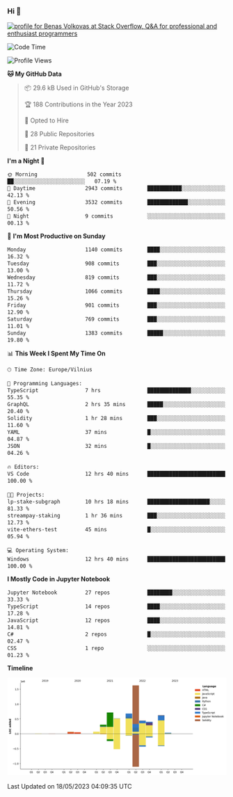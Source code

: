 ### Hi 👋
<a href="https://stackoverflow.com/users/14954249/benas-volkovas"><img src="https://stackoverflow.com/users/flair/14954249.png?theme=dark" width="208" height="58" alt="profile for Benas Volkovas at Stack Overflow, Q&amp;A for professional and enthusiast programmers" title="profile for Benas Volkovas at Stack Overflow, Q&amp;A for professional and enthusiast programmers"></a>

<!--START_SECTION:waka-->
![Code Time](http://img.shields.io/badge/Code%20Time-1%2C456%20hrs%203%20mins-blue)

![Profile Views](http://img.shields.io/badge/Profile%20Views-0-blue)

**🐱 My GitHub Data** 

> 📦 29.6 kB Used in GitHub's Storage 
 > 
> 🏆 188 Contributions in the Year 2023
 > 
> 💼 Opted to Hire
 > 
> 📜 28 Public Repositories 
 > 
> 🔑 21 Private Repositories 
 > 
**I'm a Night 🦉** 

```text
🌞 Morning                502 commits         ██░░░░░░░░░░░░░░░░░░░░░░░   07.19 % 
🌆 Daytime                2943 commits        ███████████░░░░░░░░░░░░░░   42.13 % 
🌃 Evening                3532 commits        █████████████░░░░░░░░░░░░   50.56 % 
🌙 Night                  9 commits           ░░░░░░░░░░░░░░░░░░░░░░░░░   00.13 % 
```
📅 **I'm Most Productive on Sunday** 

```text
Monday                   1140 commits        ████░░░░░░░░░░░░░░░░░░░░░   16.32 % 
Tuesday                  908 commits         ███░░░░░░░░░░░░░░░░░░░░░░   13.00 % 
Wednesday                819 commits         ███░░░░░░░░░░░░░░░░░░░░░░   11.72 % 
Thursday                 1066 commits        ████░░░░░░░░░░░░░░░░░░░░░   15.26 % 
Friday                   901 commits         ███░░░░░░░░░░░░░░░░░░░░░░   12.90 % 
Saturday                 769 commits         ███░░░░░░░░░░░░░░░░░░░░░░   11.01 % 
Sunday                   1383 commits        █████░░░░░░░░░░░░░░░░░░░░   19.80 % 
```


📊 **This Week I Spent My Time On** 

```text
🕑︎ Time Zone: Europe/Vilnius

💬 Programming Languages: 
TypeScript               7 hrs               ██████████████░░░░░░░░░░░   55.35 % 
GraphQL                  2 hrs 35 mins       █████░░░░░░░░░░░░░░░░░░░░   20.40 % 
Solidity                 1 hr 28 mins        ███░░░░░░░░░░░░░░░░░░░░░░   11.60 % 
YAML                     37 mins             █░░░░░░░░░░░░░░░░░░░░░░░░   04.87 % 
JSON                     32 mins             █░░░░░░░░░░░░░░░░░░░░░░░░   04.26 % 

🔥 Editors: 
VS Code                  12 hrs 40 mins      █████████████████████████   100.00 % 

🐱‍💻 Projects: 
lp-stake-subgraph        10 hrs 18 mins      ████████████████████░░░░░   81.33 % 
streampay-staking        1 hr 36 mins        ███░░░░░░░░░░░░░░░░░░░░░░   12.73 % 
vite-ethers-test         45 mins             █░░░░░░░░░░░░░░░░░░░░░░░░   05.94 % 

💻 Operating System: 
Windows                  12 hrs 40 mins      █████████████████████████   100.00 % 
```

**I Mostly Code in Jupyter Notebook** 

```text
Jupyter Notebook         27 repos            ████████░░░░░░░░░░░░░░░░░   33.33 % 
TypeScript               14 repos            ████░░░░░░░░░░░░░░░░░░░░░   17.28 % 
JavaScript               12 repos            ████░░░░░░░░░░░░░░░░░░░░░   14.81 % 
C#                       2 repos             █░░░░░░░░░░░░░░░░░░░░░░░░   02.47 % 
CSS                      1 repo              ░░░░░░░░░░░░░░░░░░░░░░░░░   01.23 % 
```



**Timeline**

![Lines of Code chart](https://raw.githubusercontent.com/BenasVolkovas/BenasVolkovas/main/assets/bar_graph.png)


 Last Updated on 18/05/2023 04:09:35 UTC
<!--END_SECTION:waka-->
